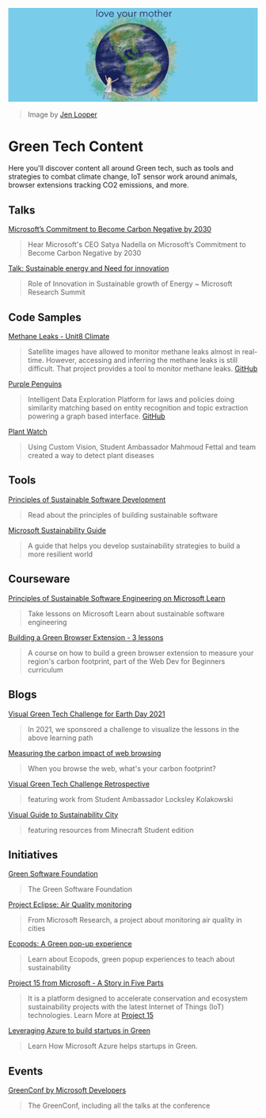 ![Love your mother!](images/green.png)
> Image by [Jen Looper](https://twitter.com/jenlooper)

# Green Tech Content

Here you'll discover content all around Green tech, such as tools and strategies to combat climate change, IoT sensor work around animals, browser extensions tracking CO2 emissions, and more.

## Talks
[Microsoft’s Commitment to Become Carbon Negative by 2030](https://youtu.be/LeQxTI-s48A)
> Hear Microsoft's CEO Satya Nadella on Microsoft’s Commitment to Become Carbon Negative by 2030

[Talk: Sustainable energy and Need for innovation](https://www.microsoft.com/en-us/research/video/research-talk-sustainable-energy-for-all-and-the-role-of-innovation/)
> Role of Innovation in Sustainable growth of Energy 
~ Microsoft Research Summit

## Code Samples
[Methane Leaks - Unit8 Climate](https://devpost.com/software/unit8-climate)
> Satellite images have allowed to monitor methane leaks almost in real-time. However, accessing and inferring the methane leaks is still difficult. That project provides a tool to monitor methane leaks. [GitHub](https://github.com/unit8co/u8-hacktheclimate)

[Purple Penguins](https://devpost.com/software/purple-penguins)
> Intelligent Data Exploration Platform for laws and policies doing similarity matching based on entity recognition and topic extraction powering a graph based interface. [GitHub](https://github.com/Zuehlke/hack-the-climate)

[Plant Watch](https://github.com/MahmoudFettal/Plants-Watch)
> Using Custom Vision, Student Ambassador Mahmoud Fettal and team created a way to detect plant diseases

## Tools

[Principles of Sustainable Software Development](https://principles.green/)
> Read about the principles of building sustainable software

[Microsoft Sustainability Guide](https://download.microsoft.com/download/7/2/8/72830831-5d64-4f5c-9f51-e6e38ab1dd55/Sustainability_Ebook.pdf)
> A guide that helps you develop sustainability strategies to build a more resilient world

## Courseware

[Principles of Sustainable Software Engineering on Microsoft Learn](https://docs.microsoft.com/learn/modules/sustainable-software-engineering-overview/)
> Take lessons on Microsoft Learn about sustainable software engineering

[Building a Green Browser Extension - 3 lessons](https://github.com/microsoft/Web-Dev-For-Beginners/tree/main/5-browser-extension)
> A course on how to build a green browser extension to measure your region's carbon footprint, part of the Web Dev for Beginners curriculum

## Blogs

[Visual Green Tech Challenge for Earth Day 2021](https://techcommunity.microsoft.com/t5/green-tech-blog/visualgreentech-challenge-earthday-2021/ba-p/2257548)
> In 2021, we sponsored a challenge to visualize the lessons in the above learning path

[Measuring the carbon impact of web browsing](https://devblogs.microsoft.com/sustainable-software/measuring-the-carbon-impact-of-web-browsing/)
> When you browse the web, what's your carbon footprint?

[Visual Green Tech Challenge Retrospective](https://sketchthedocs.github.io/visual-green-tech/post/challenge-retro/)
> featuring work from Student Ambassador Locksley Kolakowski

[Visual Guide to Sustainability City](https://sketchthedocs.github.io/visual-green-tech/post/sustainability-city/)
 > featuring resources from Minecraft Student edition

## Initiatives

[Green Software Foundation](https://greensoftware.foundation/)
> The Green Software Foundation

[Project Eclipse: Air Quality monitoring](https://www.microsoft.com/research/urban-innovation-research/)
> From Microsoft Research, a project about monitoring air quality in cities

[Ecopods: A Green pop-up experience](https://www.microsoft.com/en-us/research/project/ecopod/)
> Learn about Ecopods, green popup experiences to teach about sustainability

[Project 15 from Microsoft - A Story in Five Parts](https://techcommunity.microsoft.com/t5/green-tech-blog/project-15-from-microsoft-a-story-in-five-parts/ba-p/2323531)
> It is a platform designed to accelerate conservation and ecosystem sustainability projects with the latest Internet of Things (IoT) technologies. Learn More at [Project 15](https://docs.microsoft.com/en-us/shows/azure-videos/project-15)

[Leveraging Azure to build startups in Green](https://youtu.be/ealFGI2C6kI)
> Learn How Microsoft Azure helps startups in Green. 


## Events

[GreenConf by Microsoft Developers](https://www.youtube.com/watch?v=D-spTjqAswA&ab_channel=MicrosoftDeveloper)
> The GreenConf, including all the talks at the conference

